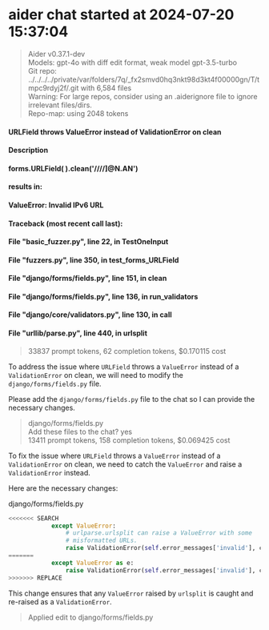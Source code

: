 
# aider chat started at 2024-07-20 15:37:04

> Aider v0.37.1-dev  
> Models: gpt-4o with diff edit format, weak model gpt-3.5-turbo  
> Git repo: ../../../../private/var/folders/7q/_fx2smvd0hq3nkt98d3kt4f00000gn/T/tmpc9rdyj2f/.git with 6,584 files  
> Warning: For large repos, consider using an .aiderignore file to ignore irrelevant files/dirs.  
> Repo-map: using 2048 tokens  

#### URLField throws ValueError instead of ValidationError on clean  
#### Description  
#### 	  
#### forms.URLField( ).clean('////]@N.AN')  
#### results in:  
#### 	ValueError: Invalid IPv6 URL  
#### 	Traceback (most recent call last):  
#### 	 File "basic_fuzzer.py", line 22, in TestOneInput  
#### 	 File "fuzzers.py", line 350, in test_forms_URLField  
#### 	 File "django/forms/fields.py", line 151, in clean  
#### 	 File "django/forms/fields.py", line 136, in run_validators  
#### 	 File "django/core/validators.py", line 130, in __call__  
#### 	 File "urllib/parse.py", line 440, in urlsplit  
> 33837 prompt tokens, 62 completion tokens, $0.170115 cost  

To address the issue where `URLField` throws a `ValueError` instead of a `ValidationError` on clean, we will need to modify the `django/forms/fields.py` file.

Please add the `django/forms/fields.py` file to the chat so I can provide the necessary changes.

> django/forms/fields.py  
> Add these files to the chat? yes  
> 13411 prompt tokens, 158 completion tokens, $0.069425 cost  

To fix the issue where `URLField` throws a `ValueError` instead of a `ValidationError` on clean, we need to catch the `ValueError` and raise a `ValidationError` instead.

Here are the necessary changes:

django/forms/fields.py
```python
<<<<<<< SEARCH
            except ValueError:
                # urlparse.urlsplit can raise a ValueError with some
                # misformatted URLs.
                raise ValidationError(self.error_messages['invalid'], code='invalid')
=======
            except ValueError as e:
                raise ValidationError(self.error_messages['invalid'], code='invalid') from e
>>>>>>> REPLACE
```

This change ensures that any `ValueError` raised by `urlsplit` is caught and re-raised as a `ValidationError`.

> Applied edit to django/forms/fields.py  
